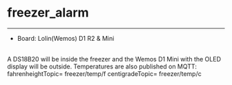 # freezer_alarm
---

- Board: Lolin(Wemos) D1 R2 & Mini
<br>
A DS18B20 will be inside the freezer and the Wemos D1 Mini with the OLED display will be outside.
Temperatures are also published on MQTT:
  fahrenheightTopic= freezer/temp/f
  centigradeTopic= freezer/temp/c
